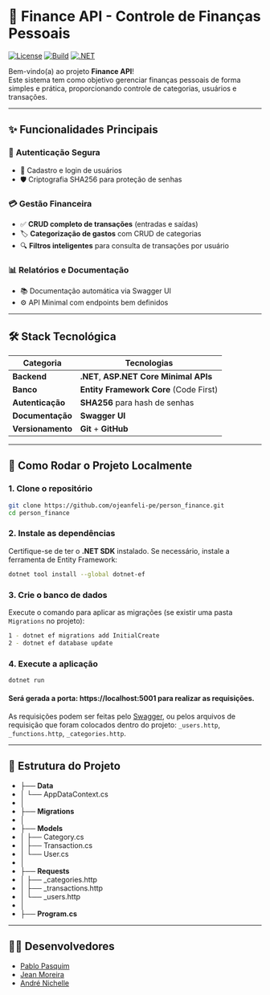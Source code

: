 # 💸 Finance API - Controle de Finanças Pessoais

[![License](https://img.shields.io/badge/License-MIT-blue.svg)](https://opensource.org/licenses/MIT)
[![Build](https://img.shields.io/badge/Build-passing-brightgreen)](https://github.com/ojeanfeli-pe/person_finance)
[![.NET](https://img.shields.io/badge/.NET-blue)](https://dotnet.microsoft.com/en-us/download)

Bem-vindo(a) ao projeto **Finance API**!  
Este sistema tem como objetivo gerenciar finanças pessoais de forma simples e prática, proporcionando controle de categorias, usuários e transações.

---

## ✨ Funcionalidades Principais

### 👤 **Autenticação Segura**
- 🔑 Cadastro e login de usuários
- 🛡️ Criptografia SHA256 para proteção de senhas

### 💳 **Gestão Financeira**
- ✅ **CRUD completo de transações** (entradas e saídas)
- 🏷️ **Categorização de gastos** com CRUD de categorias
- 🔍 **Filtros inteligentes** para consulta de transações por usuário

### 📊 **Relatórios e Documentação**
- 📚 Documentação automática via Swagger UI
- ⚙️ API Minimal com endpoints bem definidos

---

## 🛠 Stack Tecnológica

| Categoria        | Tecnologias                                                 |
|-----------------|-------------------------------------------------------------|
| **Backend** | **.NET**, **ASP.NET Core Minimal APIs** |
| **Banco** | **Entity Framework Core** (Code First)                     |
| **Autenticação**| **SHA256** para hash de senhas                             |
| **Documentação**| **Swagger UI** |
| **Versionamento**| **Git** + **GitHub** |
---

## 🚀 Como Rodar o Projeto Localmente

### 1. Clone o repositório

```bash
git clone https://github.com/ojeanfeli-pe/person_finance.git
cd person_finance
```
### 2. Instale as dependências
Certifique-se de ter o **.NET SDK** instalado.
Se necessário, instale a ferramenta de Entity Framework:

```bash
dotnet tool install --global dotnet-ef
```
### 3. Crie o banco de dados

Execute o comando para aplicar as migrações (se existir uma pasta `Migrations` no projeto):

```bash
1 - dotnet ef migrations add InitialCreate
2 - dotnet ef database update
```

### 4. Execute a aplicação

```bash
dotnet run
```

#### Será gerada a porta: https://localhost:5001 para realizar as requisições.

As requisições podem ser feitas pelo [Swagger](https://localhost:5001/swagger), ou pelos arquivos de requisição que foram colocados dentro do projeto: `_users.http`, `_functions.http`, `_categories.http`.

---

## 📂 Estrutura do Projeto

- ├── **Data**
- │   └── AppDataContext.cs  
- │  
- ├── **Migrations**  
- │  
- ├── **Models**  
- │   ├── Category.cs  
- │   ├── Transaction.cs  
- │   └── User.cs  
- │  
- ├── **Requests**  
- │   ├── _categories.http  
- │   ├── _transactions.http  
- │   └── _users.http  
- │  
- ├── **Program.cs**  

--- 
## 👨‍💻 Desenvolvedores

- [Pablo Pasquim](https://github.com/pablopasquim)
- [Jean Moreira](https://github.com/ojeanfeli-pe)
- [André Nichelle](https://github.com/Nichele135)




